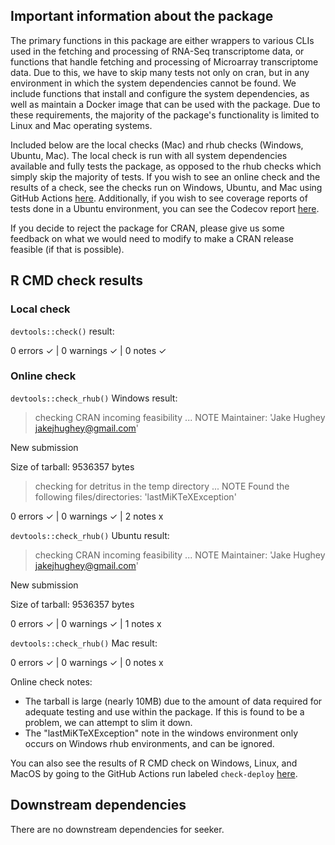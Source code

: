 ## Important information about the package
The primary functions in this package are either wrappers to various CLIs used in the fetching and processing of RNA-Seq transcriptome data, or functions that handle fetching and processing of Microarray transcriptome data. Due to this, we have to skip many tests not only on cran, but in any environment in which the system dependencies cannot be found. We include functions that install and configure the system dependencies, as well as maintain a Docker image that can be used with the package. Due to these requirements, the majority of the package's functionality is limited to Linux and Mac operating systems.

Included below are the local checks (Mac) and rhub checks (Windows, Ubuntu, Mac). The local check is run with all system dependencies available and fully tests the package, as opposed to the rhub checks which simply skip the majority of tests. If you wish to see an online check and the results of a check, see the checks run on Windows, Ubuntu, and Mac using GitHub Actions [here](https://github.com/hugheylab/seeker/actions). Additionally, if you wish to see coverage reports of tests done in a Ubuntu environment, you can see the Codecov report [here](https://app.codecov.io/gh/hugheylab/seeker).

If you decide to reject the package for CRAN, please give us some feedback on what we would need to modify to make a CRAN release feasible (if that is possible).

## R CMD check results

### Local check
`devtools::check()` result:

  0 errors ✓ | 0 warnings ✓ | 0 notes ✓

### Online check
`devtools::check_rhub()` Windows result:

  > checking CRAN incoming feasibility ... NOTE
  Maintainer: 'Jake Hughey <jakejhughey@gmail.com>'

  New submission

  Size of tarball: 9536357 bytes

  > checking for detritus in the temp directory ... NOTE
  Found the following files/directories:
    'lastMiKTeXException'

  0 errors ✓ | 0 warnings ✓ | 2 notes x
  

`devtools::check_rhub()` Ubuntu result:

  > checking CRAN incoming feasibility ... NOTE
  Maintainer: 'Jake Hughey <jakejhughey@gmail.com>'

  New submission

  Size of tarball: 9536357 bytes

  0 errors ✓ | 0 warnings ✓ | 1 notes x
  

`devtools::check_rhub()` Mac result:

  0 errors ✓ | 0 warnings ✓ | 0 notes x

Online check notes:
  - The tarball is large (nearly 10MB) due to the amount of data required for adequate testing and use within the package. If this is found to be a problem, we can attempt to slim it down.
  - The "lastMiKTeXException" note in the windows environment only occurs on Windows rhub environments, and can be ignored.

You can also see the results of R CMD check on Windows, Linux, and MacOS by going to the GitHub Actions run labeled `check-deploy` [here](https://github.com/hugheylab/seeker/actions).

## Downstream dependencies
There are no downstream dependencies for seeker.